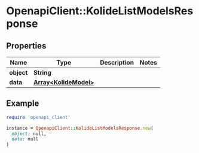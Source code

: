 # OpenapiClient::KolideListModelsResponse

## Properties

| Name | Type | Description | Notes |
| ---- | ---- | ----------- | ----- |
| **object** | **String** |  |  |
| **data** | [**Array&lt;KolideModel&gt;**](KolideModel.md) |  |  |

## Example

```ruby
require 'openapi_client'

instance = OpenapiClient::KolideListModelsResponse.new(
  object: null,
  data: null
)
```

